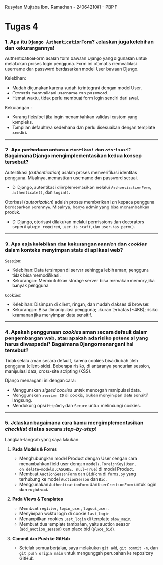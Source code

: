 Rusydan Mujtaba Ibnu Ramadhan -
2406421081 -
PBP F

# Tugas 4

### 1. Apa itu `Django AuthenticationForm`? Jelaskan juga kelebihan dan kekurangannya!

AuthenticationForm adalah form bawaan Django yang digunakan untuk melakukan proses login pengguna. Form ini otomatis memvalidasi username dan password berdasarkan model User bawaan Django.

Kelebihan:

- Mudah digunakan karena sudah terintegrasi dengan model User.
- Otomatis memvalidasi username dan password.
- Hemat waktu, tidak perlu membuat form login sendiri dari awal.

Kekurangan :

- Kurang fleksibel jika ingin menambahkan validasi custom yang kompleks.
- Tampilan defaultnya sederhana dan perlu disesuaikan dengan template sendiri.

---

### 2. Apa perbedaan antara `autentikasi` dan `otorisasi`? Bagaimana Django mengimplementasikan kedua konsep tersebut?

Autentikasi (_authentication_) adalah proses memverifikasi identitas pengguna. Misalnya, memastikan username dan password sesuai.
- Di Django, autentikasi diimplementasikan melalui `AuthenticationForm`, `authenticate()`, dan `login()`.

Otorisasi (_authorization_) adalah proses memberikan izin kepada pengguna berdasarkan perannya. Misalnya, hanya admin yang bisa menambahkan produk.
- Di Django, otorisasi dilakukan melalui permissions dan decorators seperti `@login_required`, `user.is_staff`, dan `user.has_perm()`.

---

### 3. Apa saja kelebihan dan kekurangan _session_ dan _cookies_ dalam konteks menyimpan state di aplikasi web?

`Session`:
- Kelebihan: Data tersimpan di server sehingga lebih aman; pengguna tidak bisa memodifikasi.
- Kekurangan: Membutuhkan storage server, bisa memakan memory jika banyak pengguna.

`Cookies`:
- Kelebihan: Disimpan di client, ringan, dan mudah diakses di browser.
- Kekurangan: Bisa dimanipulasi pengguna; ukuran terbatas (~4KB); risiko keamanan jika menyimpan data sensitif.

---

### 4. Apakah penggunaan _cookies_ aman secara default dalam pengembangan web, atau apakah ada risiko potensial yang harus diwaspadai? Bagaimana Django menangani hal tersebut?

Tidak selalu aman secara default, karena cookies bisa diubah oleh pengguna (client-side). Beberapa risiko, di antaranya pencurian session, manipulasi data, cross-site scripting (XSS).

Django menangani ini dengan cara:
- Menggunakan _signed cookies_ untuk mencegah manipulasi data.
- Menggunakan `session ID` di cookie, bukan menyimpan data sensitif langsung.
- Mendukung opsi `HttpOnly` dan `Secure` untuk melindungi cookies.

---

### 5. Jelaskan bagaimana cara kamu mengimplementasikan _checklist_ di atas secara _step-by-step_!

Langkah-langkah yang saya lakukan:

1. **Pada Models & Forms**

   - Menghubungkan model Product dengan User dengan cara menambahkan field user dengan `models.ForeignKey(User, on_delete=models.CASCADE, null=True)` di model Product.
   - Membuat `AuctionSeasonForm` dan `BidForm` di `forms.py` yang terhubung ke model `AuctionSeason` dan `Bid`.
   - Menggunakan `AuthenticationForm` dan `UserCreationForm` untuk login dan registrasi.

2. **Pada Views & Templates**

   - Membuat `register`, `login_user`, `logout_user`.
   - Menyimpan waktu login di cookie `last_login`
   - Menampilkan cookies `last_login` di template `show_main`.
   - Membuat dua template tambahan, yaitu auction season (`add_auction_season`) dan place bid (`place_bid`).

3. **Commit dan Push ke GitHub**
   - Setelah semua berjalan, saya melakukan `git add`, `git commit -m`, dan `git push origin main` untuk mengunggah perubahan ke repository GitHub.